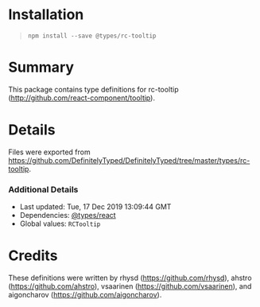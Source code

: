 # Installation
> `npm install --save @types/rc-tooltip`

# Summary
This package contains type definitions for rc-tooltip (http://github.com/react-component/tooltip).

# Details
Files were exported from https://github.com/DefinitelyTyped/DefinitelyTyped/tree/master/types/rc-tooltip.

### Additional Details
 * Last updated: Tue, 17 Dec 2019 13:09:44 GMT
 * Dependencies: [@types/react](https://npmjs.com/package/@types/react)
 * Global values: `RCTooltip`

# Credits
These definitions were written by rhysd (https://github.com/rhysd), ahstro (https://github.com/ahstro), vsaarinen (https://github.com/vsaarinen), and aigoncharov (https://github.com/aigoncharov).
